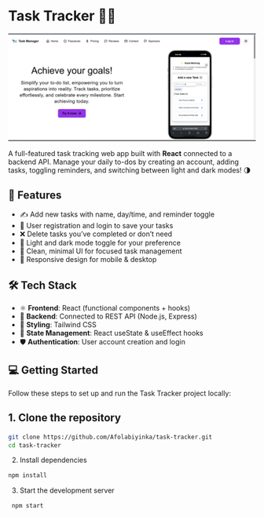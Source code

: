 # Task Tracker 📝🔥

![Home Page Screenshot](/public/Homepage.png)

A full-featured task tracking web app built with **React** connected to a backend API. Manage your daily to-dos by creating an account, adding tasks, toggling reminders, and switching between light and dark modes! 🌗

## 🚀 Features

- ✍️ Add new tasks with name, day/time, and reminder toggle
- 👤 User registration and login to save your tasks
- ❌ Delete tasks you’ve completed or don’t need
- 🌙 Light and dark mode toggle for your preference
- 🎯 Clean, minimal UI for focused task management
- 📱 Responsive design for mobile & desktop

## 🛠️ Tech Stack

- ⚛️ **Frontend**: React (functional components + hooks)
- 🔗 **Backend**: Connected to REST API (Node.js, Express)
- 🎨 **Styling**: Tailwind CSS
- 🔄 **State Management**: React useState & useEffect hooks
- 🛡️ **Authentication**: User account creation and login

## 💻 Getting Started

Follow these steps to set up and run the Task Tracker project locally:

## 1. Clone the repository

```bash
git clone https://github.com/Afolabiyinka/task-tracker.git
cd task-tracker
```

2. Install dependencies

```bash
npm install
```

3. Start the development server

```bash
 npm start
```
